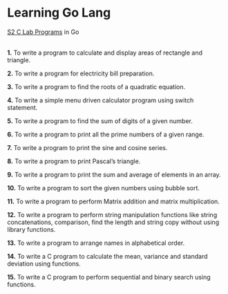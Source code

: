 # Learning Go Lang
[S2 C Lab Programs](https://github.com/nandan-unni/CUSAT-Lab-Works/tree/master/S2-CP-Lab) in Go <br /><br />

**1.** To write a program to calculate and display areas of rectangle and triangle. <br />

**2.** To write a program for electricity bill preparation. <br />

**3.** To write a program to find the roots of a quadratic equation. <br />

**4.** To write a simple menu driven calculator program using switch statement. <br />

**5.** To write a program to find the sum of digits of a given number. <br />

**6.** To write a program to print all the prime numbers of a given range. <br />

**7.** To write a program to print the sine and cosine series. <br />

**8.** To write a program to print Pascal’s triangle. <br />

**9.** To write a program to print the sum and average of elements in an array. <br />

**10.** To write a program to sort the given numbers using bubble sort. <br />

**11.** To write a program to perform Matrix addition and matrix multiplication. <br />

**12.** To write a program to perform string manipulation functions like string concatenations, comparison, find the length and string copy without using library functions. <br />

**13.** To write a program to arrange names in alphabetical order. <br />

**14.** To write a C program to calculate the mean, variance and standard deviation using functions. <br />

**15.** To write a C program to perform sequential and binary search using functions. <br />

